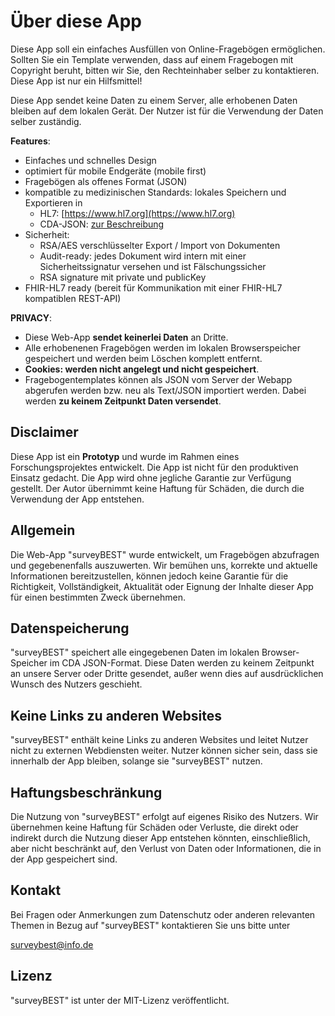 # Über diese App

Diese App soll ein einfaches Ausfüllen von Online-Fragebögen ermöglichen. Sollten Sie ein Template verwenden, dass auf einem Fragebogen mit Copyright beruht, bitten wir Sie, den Rechteinhaber selber zu kontaktieren. Diese App ist nur ein Hilfsmittel!

Diese App sendet keine Daten zu einem Server, alle erhobenen Daten bleiben auf dem lokalen Gerät. Der Nutzer ist für die Verwendung der Daten selber zuständig.

**Features**:

- Einfaches und schnelles Design
- optimiert für mobile Endgeräte (mobile first)
- Fragebögen als offenes Format (JSON)
- kompatible zu medizinischen Standards: lokales Speichern und Exportieren in
  - HL7: [https://www.hl7.org](https://www.hl7.org)
  - CDA-JSON: [zur Beschreibung](https://build.fhir.org/ig/HL7/cda-core-2.0/branches/master/StructureDefinition-ClinicalDocument.profile.json.html)
- Sicherheit:
  - RSA/AES verschlüsselter Export / Import von Dokumenten
  - Audit-ready: jedes Dokument wird intern mit einer Sicherheitssignatur versehen und ist Fälschungssicher
  - RSA signature mit private und publicKey
- FHIR-HL7 ready (bereit für Kommunikation mit einer FHIR-HL7 kompatiblen REST-API)

**PRIVACY**:

- Diese Web-App **sendet keinerlei Daten** an Dritte.
- Alle erhobenenen Fragebögen werden im lokalen Browserspeicher gespeichert und werden beim Löschen komplett entfernt.
- **Cookies: werden nicht angelegt und nicht gespeichert**.
- Fragebogentemplates können als JSON vom Server der Webapp abgerufen werden bzw. neu als Text/JSON importiert werden. Dabei werden **zu keinem Zeitpunkt Daten versendet**.

## Disclaimer

Diese App ist ein **Prototyp** und wurde im Rahmen eines Forschungsprojektes entwickelt. Die App ist nicht für den produktiven Einsatz gedacht. Die App wird ohne jegliche Garantie zur Verfügung gestellt. Der Autor übernimmt keine Haftung für Schäden, die durch die Verwendung der App entstehen.

## Allgemein

Die Web-App "surveyBEST" wurde entwickelt, um Fragebögen abzufragen und gegebenenfalls auszuwerten. Wir bemühen uns, korrekte und aktuelle Informationen bereitzustellen, können jedoch keine Garantie für die Richtigkeit, Vollständigkeit, Aktualität oder Eignung der Inhalte dieser App für einen bestimmten Zweck übernehmen.

## Datenspeicherung

"surveyBEST" speichert alle eingegebenen Daten im lokalen Browser-Speicher im CDA JSON-Format. Diese Daten werden zu keinem Zeitpunkt an unsere Server oder Dritte gesendet, außer wenn dies auf ausdrücklichen Wunsch des Nutzers geschieht.

## Keine Links zu anderen Websites

"surveyBEST" enthält keine Links zu anderen Websites und leitet Nutzer nicht zu externen Webdiensten weiter. Nutzer können sicher sein, dass sie innerhalb der App bleiben, solange sie "surveyBEST" nutzen.

## Haftungsbeschränkung

Die Nutzung von "surveyBEST" erfolgt auf eigenes Risiko des Nutzers. Wir übernehmen keine Haftung für Schäden oder Verluste, die direkt oder indirekt durch die Nutzung dieser App entstehen könnten, einschließlich, aber nicht beschränkt auf, den Verlust von Daten oder Informationen, die in der App gespeichert sind.

## Kontakt

Bei Fragen oder Anmerkungen zum Datenschutz oder anderen relevanten Themen in Bezug auf "surveyBEST" kontaktieren Sie uns bitte unter

surveybest@info.de

## Lizenz

"surveyBEST" ist unter der MIT-Lizenz veröffentlicht.
